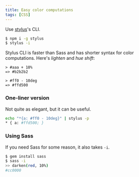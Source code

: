 ```yaml
---
title: Easy color computations
tags: [CSS]
---
```


Use [stylus]'s CLI.

```sh
$ npm i -g stylus
$ stylus -i
```

Stylus CLI is faster than Sass and has shorter syntax for color computations. Here's *lighten* and *hue shift*:

```
> #aaa + 10%
=> #b2b2b2
```
```
> #ff0 - 10deg
=> #ffd500
```

### One-liner version
Not quite as elegant, but it can be useful.

```sh
echo "*{a: #ff0 - 10deg}" | stylus -p
* { a: #ffd500; }
```

### Using Sass
If you need Sass for some reason, it also takes `-i`.

``` sh
$ gem install sass
$ sass -i
>> darken(red, 10%)
#cc0000
```

[stylus]: http://learnboost.github.io/stylus
